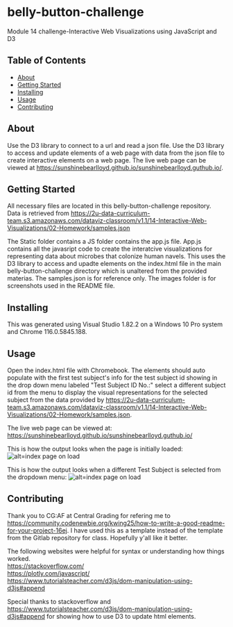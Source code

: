# belly-button-challenge
Module 14 challenge-Interactive Web Visualizations using JavaScript and D3

## Table of Contents

- [About](#about)
- [Getting Started](#getting_started)
- [Installing](#installing)
- [Usage](#usage)
- [Contributing](#contributing)

## About
Use the D3 library to connect to a url and read a json file. Use the D3 library to access and update elements of a web page with data from the json file to create interactive elements on a web page. The live web page can be viewed at https://sunshinebearlloyd.github.io/sunshinebearlloyd.guthub.io/.

## Getting Started
All necessary files are located in this belly-button-challenge repository. Data is retrieved from https://2u-data-curriculum-team.s3.amazonaws.com/dataviz-classroom/v1.1/14-Interactive-Web-Visualizations/02-Homework/samples.json

The Static folder contains a JS folder contains the app.js file. App.js contains all the javasript code to create the interatcive visualizations for representing data about microbes that colonize human navels. This uses the D3 library to access and upadte elements on the index.html file in the main belly-button-challenge directory which is unaltered from the provided materias. The samples.json is for reference only. The images folder is for screenshots used in the README file.


## Installing
This was generated using Visual Studio 1.82.2  on a Windows 10 Pro system and Chrome 116.0.5845.188.


## Usage
Open the index.html file with Chromebook. The elements should auto populate with the first test subject's info for the test subject id showing in the drop down menu labeled "Test Subject ID No.:" select a different subject id from the menu to display the visual representations for the selected subject from the data provided by https://2u-data-curriculum-team.s3.amazonaws.com/dataviz-classroom/v1.1/14-Interactive-Web-Visualizations/02-Homework/samples.json.

The live web page can be viewed at:  https://sunshinebearlloyd.github.io/sunshinebearlloyd.guthub.io/

This is how the output looks when the page is initially loaded:
![alt=index page on load](https://github.com/sunshinebearlloyd/belly-button-challenge/blob/main/images/index.png)

This is how the output looks when a different Test Subject is selected from the dropdown menu:
![alt=index page on load](https://github.com/sunshinebearlloyd/belly-button-challenge/blob/main/images/indexChanged.png)






## Contributing
Thank you to CG:AF at Central Grading for refering me to https://community.codenewbie.org/kwing25/how-to-write-a-good-readme-for-your-project-16ej. I have used this as a template instead of the template from the Gitlab repository for class. Hopefully y'all like it better.

The following websites were helpful for syntax or understanding how things worked. \
https://stackoverflow.com/  \
https://plotly.com/javascript/  \
https://www.tutorialsteacher.com/d3js/dom-manipulation-using-d3js#append 



Special thanks to stackoverflow and https://www.tutorialsteacher.com/d3js/dom-manipulation-using-d3js#append for showing how to use D3 to update html elements.

